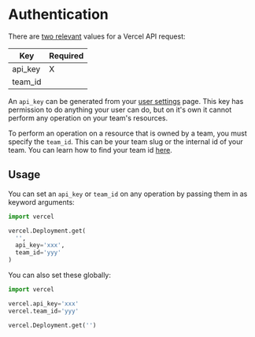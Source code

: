 # Authentication

There are [two relevant](https://vercel.com/docs/api#api-basics/authentication) values for a Vercel API request:

|Key|Required|
|------|------|
|api_key|X|
|team_id|

An `api_key` can be generated from your [user settings](https://vercel.com/account) page. This key has permission to do anything your user can do, but on it's own it cannot perform any operation on your team's resources.

To perform an operation on a resource that is owned by a team, you must specify the `team_id`. This can be your team slug or the internal id of your team. You can learn how to find your team id [here](https://vercel.com/docs/api#api-basics/authentication/accessing-resources-owned-by-a-team).

## Usage

You can set an `api_key` or `team_id` on any operation by passing them in as keyword arguments:

```python
import vercel

vercel.Deployment.get(
  '',
  api_key='xxx',
  team_id='yyy'
)
```

You can also set these globally:

```python
import vercel

vercel.api_key='xxx'
vercel.team_id='yyy'

vercel.Deployment.get('')
```
